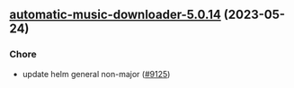 

## [automatic-music-downloader-5.0.14](https://github.com/truecharts/charts/compare/automatic-music-downloader-5.0.13...automatic-music-downloader-5.0.14) (2023-05-24)

### Chore

- update helm general non-major ([#9125](https://github.com/truecharts/charts/issues/9125))
  
  